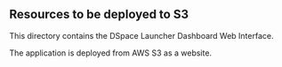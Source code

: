 ## Resources to be deployed to S3

This directory contains the DSpace Launcher Dashboard Web Interface.

The application is deployed from AWS S3 as a website.

